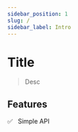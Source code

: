 ```yaml
---
sidebar_position: 1
slug: /
sidebar_label: Intro
---
```


# Title

> Desc

## Features

✅ &nbsp; Simple API
